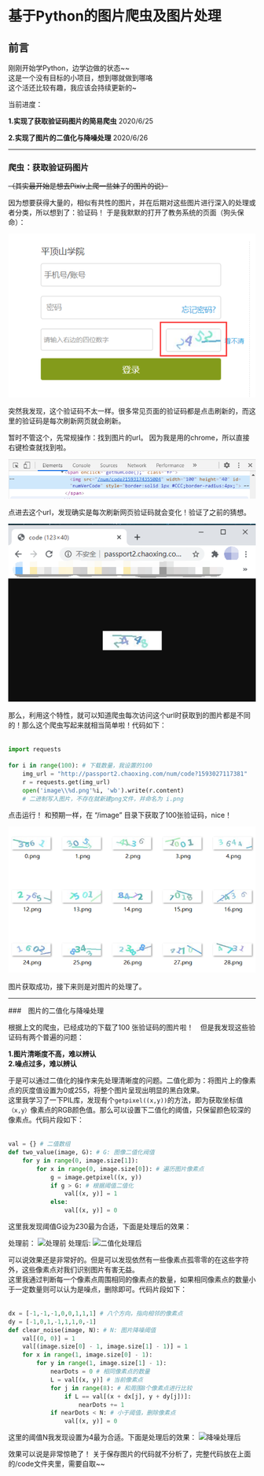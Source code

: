 # 基于Python的图片爬虫及图片处理

## 前言
刚刚开始学Python，边学边做的状态~~  
这是一个没有目标的小项目，想到哪就做到哪咯  
这个活还比较有趣，我应该会持续更新的~  

当前进度：  

__1.实现了获取验证码图片的简易爬虫__ 2020/6/25  

__2.实现了图片的二值化与降噪处理__ 2020/6/26

---

### 爬虫：获取验证码图片

~~（其实最开始是想去Pixiv上爬一些妹子的图片的说）~~

因为想要获得大量的，相似有共性的图片，并在后期对这些图片进行深入的处理或者分类，所以想到了：验证码！ 于是我默默的打开了教务系统的页面（狗头保命）：

![教务系统登录界面](https://github.com/FTLIKON/My_Py_Image/blob/master/pngs/1-1.jpg?raw=true)

突然我发现，这个验证码不太一样。很多常见页面的验证码都是点击刷新的，而这里的验证码是每次刷新网页就会刷新。  

暂时不管这个，先常规操作：找到图片的url。 因为我是用的chrome，所以直接右键检查就找到啦。

![找到验证码url](https://github.com/FTLIKON/My_Py_Image/blob/master/pngs/1-2.png?raw=true)

点进去这个url，发现确实是每次刷新网页验证码就会变化！验证了之前的猜想。

![发现验证码特性](https://github.com/FTLIKON/My_Py_Image/blob/master/pngs/1-3.png?raw=true)

那么，利用这个特性，就可以知道爬虫每次访问这个url时获取到的图片都是不同的！那么这个爬虫写起来就相当简单啦！代码如下：

```python

import requests

for i in range(100): # 下载数量，我设置的100
    img_url = "http://passport2.chaoxing.com/num/code?1593027117381"
    r = requests.get(img_url)
    open('image\\%d.png'%i, 'wb').write(r.content) 
    # 二进制写入图片，不存在就新建png文件，并命名为 i.png

```

点击运行！ 和预期一样，在 “/image” 目录下获取了100张验证码，nice！

![获取验证码图片](https://github.com/FTLIKON/My_Py_Image/blob/master/pngs/1-4.png)

图片获取成功，接下来则是对图片的处理了。

---

###　图片的二值化与降噪处理

根据上文的爬虫，已经成功的下载了100 张验证码的图片啦！　但是我发现这些验证码有两个普遍的问题：  

__1.图片清晰度不高，难以辨认__  
__2.噪点过多，难以辨认__  

于是可以通过二值化的操作来先处理清晰度的问题。二值化即为：将图片上的像素点的灰度值设置为0或255，将整个图片呈现出明显的黑白效果。  
这里我学习了一下PIL库，发现有个`getpixel((x,y))`的方法，即为获取坐标值`（x,y）`像素点的RGB颜色值。那么可以设置下二值化的阈值，只保留颜色较深的像素点。代码片段如下：

```python

val = {} # 二值数组
def two_value(image, G): # G: 图像二值化阀值
    for y in range(0, image.size[1]):
        for x in range(0, image.size[0]): # 遍历图片像素点
            g = image.getpixel((x, y))
            if g > G: # 根据阈值二值化
                val[(x, y)] = 1
            else:
                val[(x, y)] = 0

```

这里我发现阈值G设为230最为合适，下面是处理后的效果：  

处理前：
![处理前]()
处理后:
![二值化处理后]()

可以说效果还是非常好的。但是可以发现依然有一些像素点孤零零的在这些字符外，这些像素点对我们识别图片有害无益。  
这里我通过判断每一个像素点周围相同的像素点的数量，如果相同像素点的数量小于一定数量则可以认为是噪点，删除即可。代码片段如下：

```python

dx = [-1,-1,-1,0,0,1,1,1] # 八个方向，指向相邻的像素点
dy = [-1,0,1,-1,1,1,0,-1]
def clear_noise(image, N): # N: 图片降噪阈值
    val[(0, 0)] = 1
    val[(image.size[0] - 1, image.size[1] - 1)] = 1
    for x in range(1, image.size[0] - 1):
        for y in range(1, image.size[1] - 1):
            nearDots = 0 # 相同像素点的数量
            L = val[(x, y)] # 当前像素点
            for j in range(8): # 和周围8个像素点进行比较
                if L == val[(x + dx[j], y + dy[j])]:
                    nearDots += 1
            if nearDots < N: # 小于阈值，删除像素点
                val[(x, y)] = 0

```

这里的阈值N我发现设置为4最为合适。下面是处理后的效果：
![降噪处理后]()

效果可以说是非常惊艳了！ 关于保存图片的代码就不分析了，完整代码放在上面的/code文件夹里，需要自取~~